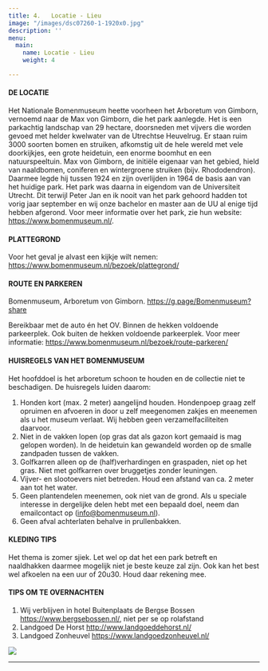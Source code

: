 ```yaml
---
title: 4.   Locatie - Lieu
image: "/images/dsc07260-1-1920x0.jpg"
description: ''
menu:
  main:
    name: Locatie - Lieu
    weight: 4

---
```

#### DE LOCATIE

Het Nationale Bomenmuseum heette voorheen het Arboretum von Gimborn, vernoemd naar de Max von Gimborn, die het park aanlegde. Het is een parkachtig landschap van 29 hectare, doorsneden met vijvers die worden gevoed met helder kwelwater van de Utrechtse Heuvelrug. Er staan ruim 3000 soorten bomen en struiken, afkomstig uit de hele wereld met vele doorkijkjes, een grote heidetuin, een enorme boomhut en een natuurspeeltuin. Max von Gimborn, de initiële eigenaar van het gebied, hield van naaldbomen, coniferen en wintergroene struiken (bijv. Rhododendron). Daarmee legde hij tussen 1924 en zijn overlijden in 1964 de basis aan van het huidige park. Het park was daarna in eigendom van de Universiteit Utrecht. Dit terwijl Peter Jan en ik nooit van het park gehoord hadden tot vorig jaar september en wij onze bachelor en master aan de UU al enige tijd hebben afgerond. Voor meer informatie over het park, zie hun website: https://www.bomenmuseum.nl/.

#### PLATTEGROND

Voor het geval je alvast een kijkje wilt nemen:
https://www.bomenmuseum.nl/bezoek/plattegrond/

#### ROUTE EN PARKEREN

Bomenmuseum, Arboretum von Gimborn.
https://g.page/Bomenmuseum?share

Bereikbaar met de auto én het OV.
Binnen de hekken voldoende parkeerplek. Ook buiten de hekken voldoende parkeerplek.
Voor meer informatie:
https://www.bomenmuseum.nl/bezoek/route-parkeren/

#### HUISREGELS VAN HET BOMENMUSEUM

Het hoofddoel is het arboretum schoon te houden en de collectie niet te beschadigen. De huisregels luiden daarom:

1. Honden kort (max. 2 meter) aangelijnd houden. Hondenpoep graag zelf opruimen en afvoeren in door u zelf meegenomen zakjes en meenemen als u het museum verlaat. Wij hebben geen verzamelfaciliteiten daarvoor.
2. Niet in de vakken lopen (op gras dat als gazon kort gemaaid is mag gelopen worden). In de heidetuin kan gewandeld worden op de smalle zandpaden tussen de vakken.
3. Golfkarren alleen op de (half)verhardingen en graspaden, niet op het gras. Niet met golfkarren over bruggetjes zonder leuningen.
4. Vijver- en slootoevers niet betreden. Houd een afstand van ca. 2 meter aan tot het water.
5. Geen plantendelen meenemen, ook niet van de grond. Als u speciale interesse in dergelijke delen hebt met een bepaald doel, neem dan emailcontact op (info@bomenmuseum.nl).
6. Geen afval achterlaten behalve in prullenbakken.

#### KLEDING TIPS

Het thema is zomer sjiek. Let wel op dat het een park betreft en naaldhakken daarmee mogelijk niet je beste keuze zal zijn. Ook kan het best wel afkoelen na een uur of 20u30. Houd daar rekening mee.

#### TIPS OM TE OVERNACHTEN

1. Wij verblijven in hotel Buitenplaats de Bergse Bossen https://www.bergsebossen.nl/, niet per se op rolafstand
2. Landgoed De Horst http://www.landgoeddehorst.nl/
3. Landgoed Zonheuvel https://www.landgoedzonheuvel.nl/

![](/images/img-20210902-wa0006.jpg)

***